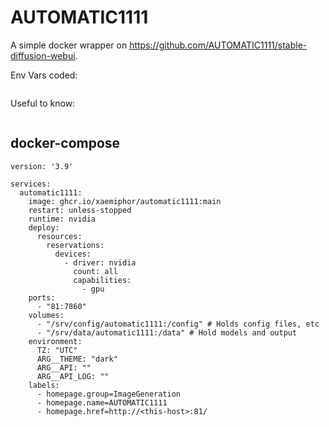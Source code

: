 # AUTOMATIC1111

A simple docker wrapper on https://github.com/AUTOMATIC1111/stable-diffusion-webui.   

Env Vars coded:
```
```

Useful to know:
```
```

## docker-compose
```
version: '3.9'

services:
  automatic1111:
    image: ghcr.io/xaemiphor/automatic1111:main
    restart: unless-stopped
    runtime: nvidia
    deploy:
      resources:
        reservations:
          devices:
            - driver: nvidia
              count: all
              capabilities:
                - gpu
    ports:
      - "81:7860"
    volumes:
      - "/srv/config/automatic1111:/config" # Holds config files, etc
      - "/srv/data/automatic1111:/data" # Hold models and output
    environment:
      TZ: "UTC"
      ARG__THEME: "dark"
      ARG__API: ""
      ARG__API_LOG: ""
    labels:
      - homepage.group=ImageGeneration
      - homepage.name=AUTOMATIC1111
      - homepage.href=http://<this-host>:81/

```
